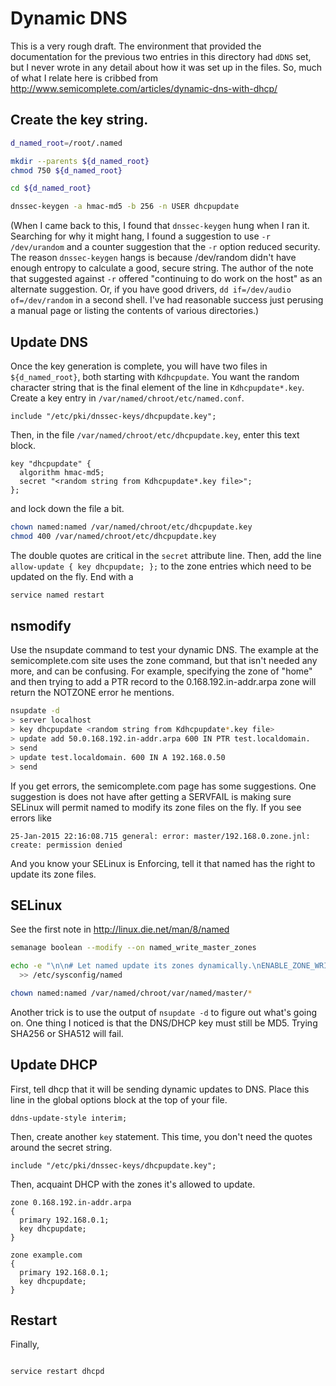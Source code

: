 # Dynamic DNS

This is a very rough draft. The environment that provided
the documentation for the previous two entries in this directory
had `dDNS` set, but I never wrote in any detail about how it was
set up in the files. So, much of what I relate here is cribbed
from http://www.semicomplete.com/articles/dynamic-dns-with-dhcp/

## Create the key string.

```bash
d_named_root=/root/.named

mkdir --parents ${d_named_root}
chmod 750 ${d_named_root}

cd ${d_named_root}

dnssec-keygen -a hmac-md5 -b 256 -n USER dhcpupdate

```

(When I came back to this, I found that `dnssec-keygen` hung
when I ran it. Searching for why it might hang, I found a
suggestion to use `-r /dev/urandom` and a counter suggestion that
the `-r` option reduced security. The reason `dnssec-keygen` hangs
is because /dev/random didn't have enough entropy to calculate a
good, secure string. The author of the note that suggested against
`-r` offered "continuing to do work on the host" as an alternate
suggestion. Or, if you have good drivers,
`dd if=/dev/audio of=/dev/random` in a second shell. I've had
reasonable success just perusing a manual page or listing the
contents of various directories.)


## Update DNS

Once the key generation is complete, you will have two
files in `${d_named_root}`, both starting with `Kdhcpupdate`.
You want the random character string that is the final element
of the line in `Kdhcpupdate*.key`. Create a key entry in
`/var/named/chroot/etc/named.conf`.

```
include "/etc/pki/dnssec-keys/dhcpupdate.key";

```

Then, in the file `/var/named/chroot/etc/dhcpupdate.key`,
enter this text block.

```
key "dhcpupdate" {
  algorithm hmac-md5;
  secret "<random string from Kdhcpupdate*.key file>";
};

```

and lock down the file a bit.

```bash
chown named:named /var/named/chroot/etc/dhcpupdate.key
chmod 400 /var/named/chroot/etc/dhcpupdate.key

```


The double quotes are critical in the `secret` attribute line.
Then, add the line `allow-update { key dhcpupdate; };` to the
zone entries which need to be updated on the fly. End with a

```bash
service named restart

```

## nsmodify

Use the nsupdate command to test your dynamic DNS. The example
at the semicomplete.com site uses the zone command, but that isn't
needed any more, and can be confusing. For example, specifying the
zone of "home" and then trying to add a PTR record to the
0.168.192.in-addr.arpa zone will return the NOTZONE error he
mentions.

```bash
nsupdate -d
> server localhost
> key dhcpupdate <random string from Kdhcpupdate*.key file>
> update add 50.0.168.192.in-addr.arpa 600 IN PTR test.localdomain.
> send
> update test.localdomain. 600 IN A 192.168.0.50
> send

```

If you get errors, the semicomplete.com page has some suggestions.
One suggestion is does not have after getting a SERVFAIL is making
sure SELinux will permit named to modify its zone files on the fly.
If you see errors like

```
25-Jan-2015 22:16:08.715 general: error: master/192.168.0.zone.jnl: create: permission denied

```

And you know your SELinux is Enforcing, tell it that named has the right to update its zone files.



## SELinux

See the first note in http://linux.die.net/man/8/named

```bash
semanage boolean --modify --on named_write_master_zones

echo -e "\n\n# Let named update its zones dynamically.\nENABLE_ZONE_WRITE=yes" \
  >> /etc/sysconfig/named

chown named:named /var/named/chroot/var/named/master/*

```

Another trick is to use the output of `nsupdate -d` to figure out what's
going on. One thing I noticed is that the DNS/DHCP key must still be MD5.
Trying SHA256 or SHA512 will fail.


## Update DHCP

First, tell dhcp that it will be sending dynamic updates to DNS.
Place this line in the global options block at the top of your file.

```
ddns-update-style interim;

```


Then, create another `key` statement. This time, you don't need
the quotes around the secret string.

```
include "/etc/pki/dnssec-keys/dhcpupdate.key";

```

Then, acquaint DHCP with the zones it's allowed to update.

```
zone 0.168.192.in-addr.arpa
{
  primary 192.168.0.1;
  key dhcpupdate;
}

zone example.com
{
  primary 192.168.0.1;
  key dhcpupdate;
}

```

## Restart

Finally,

```bash

service restart dhcpd

``` 


